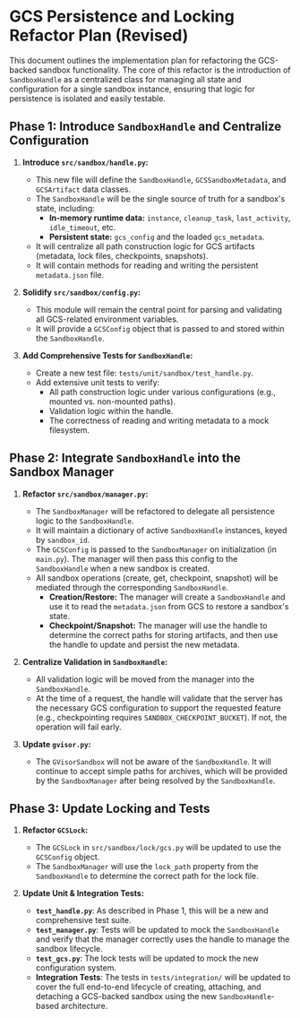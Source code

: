 # GCS Persistence and Locking Refactor Plan (Revised)

This document outlines the implementation plan for refactoring the GCS-backed sandbox functionality. The core of this refactor is the introduction of `SandboxHandle` as a centralized class for managing all state and configuration for a single sandbox instance, ensuring that logic for persistence is isolated and easily testable.

## Phase 1: Introduce `SandboxHandle` and Centralize Configuration

1.  **Introduce `src/sandbox/handle.py`:**
    - This new file will define the `SandboxHandle`, `GCSSandboxMetadata`, and `GCSArtifact` data classes.
    - The `SandboxHandle` will be the single source of truth for a sandbox's state, including:
        - **In-memory runtime data:** `instance`, `cleanup_task`, `last_activity`, `idle_timeout`, etc.
        - **Persistent state:** `gcs_config` and the loaded `gcs_metadata`.
    - It will centralize all path construction logic for GCS artifacts (metadata, lock files, checkpoints, snapshots).
    - It will contain methods for reading and writing the persistent `metadata.json` file.

2.  **Solidify `src/sandbox/config.py`:**
    - This module will remain the central point for parsing and validating all GCS-related environment variables.
    - It will provide a `GCSConfig` object that is passed to and stored within the `SandboxHandle`.

3.  **Add Comprehensive Tests for `SandboxHandle`:**
    - Create a new test file: `tests/unit/sandbox/test_handle.py`.
    - Add extensive unit tests to verify:
        - All path construction logic under various configurations (e.g., mounted vs. non-mounted paths).
        - Validation logic within the handle.
        - The correctness of reading and writing metadata to a mock filesystem.

## Phase 2: Integrate `SandboxHandle` into the Sandbox Manager

1.  **Refactor `src/sandbox/manager.py`:**
    - The `SandboxManager` will be refactored to delegate all persistence logic to the `SandboxHandle`.
    - It will maintain a dictionary of active `SandboxHandle` instances, keyed by `sandbox_id`.
    - The `GCSConfig` is passed to the `SandboxManager` on initialization (in `main.py`). The manager will then pass this config to the `SandboxHandle` when a new sandbox is created.
    - All sandbox operations (create, get, checkpoint, snapshot) will be mediated through the corresponding `SandboxHandle`.
        - **Creation/Restore:** The manager will create a `SandboxHandle` and use it to read the `metadata.json` from GCS to restore a sandbox's state.
        - **Checkpoint/Snapshot:** The manager will use the handle to determine the correct paths for storing artifacts, and then use the handle to update and persist the new metadata.

2.  **Centralize Validation in `SandboxHandle`:**
    - All validation logic will be moved from the manager into the `SandboxHandle`.
    - At the time of a request, the handle will validate that the server has the necessary GCS configuration to support the requested feature (e.g., checkpointing requires `SANDBOX_CHECKPOINT_BUCKET`). If not, the operation will fail early.

3.  **Update `gvisor.py`:**
    - The `GVisorSandbox` will not be aware of the `SandboxHandle`. It will continue to accept simple paths for archives, which will be provided by the `SandboxManager` after being resolved by the `SandboxHandle`.

## Phase 3: Update Locking and Tests

1.  **Refactor `GCSLock`:**
    - The `GCSLock` in `src/sandbox/lock/gcs.py` will be updated to use the `GCSConfig` object.
    - The `SandboxManager` will use the `lock_path` property from the `SandboxHandle` to determine the correct path for the lock file.

2.  **Update Unit & Integration Tests:**
    - **`test_handle.py`**: As described in Phase 1, this will be a new and comprehensive test suite.
    - **`test_manager.py`**: Tests will be updated to mock the `SandboxHandle` and verify that the manager correctly uses the handle to manage the sandbox lifecycle.
    - **`test_gcs.py`**: The lock tests will be updated to mock the new configuration system.
    - **Integration Tests**: The tests in `tests/integration/` will be updated to cover the full end-to-end lifecycle of creating, attaching, and detaching a GCS-backed sandbox using the new `SandboxHandle`-based architecture.